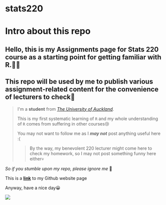 # stats220

# Intro about this repo

## Hello, this is my Assignments page for Stats 220 course as a starting point for getting familiar with R.👨‍🦽  
## This repo will be used by me to publish various assignment-related content for the convenience of lecturers to check📕



>I'm a **student** from *[The University of Auckland](https://www.auckland.ac.nz/en.html)*.  
>
>This is my first systematic learning of ```R``` and my whole understanding of ```R``` comes from suffering in other courses😢  
>
>You may not want to follow me as I ***may not*** post anything useful here :(
>>By the way, my benevolent 220 lecturer might come here to check my homework, so I may not post something funny here either💀

*So if you stumble upon my repo, please ignore me* 🙏

This is a **[link]** to my Github website page

Anyway, have a nice day😀  

![](https://en.meming.world/images/en/1/13/Thumbs_Up_Crying_Cat.jpg)



[link]:<https://woohoobaby.github.io/stats220/> "my home page"
